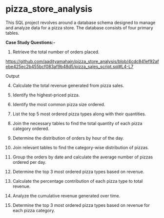 # pizza_store_analysis
This SQL project revolves around a database schema designed to manage and analyze data for a pizza store. The database consists of four primary tables.

**Case Study Questions:-**
1. Retrieve the total number of orders placed.
 
 https://github.com/aadityamahajn/pizza_store_analysis/blob/4cdc841ef92afebe425ec2b455bcf083af9b48d5/pizza_sales_script.sql#L4-L7

Output

4. Calculate the total revenue generated from pizza sales.
 
5. Identify the highest-priced pizza.
 
6. Identify the most common pizza size ordered.
 
7. List the top 5 most ordered pizza types along with their quantities.
 
8. Join the necessary tables to find the total quantity of each pizza category ordered.
 
9. Determine the distribution of orders by hour of the day.
 
10. Join relevant tables to find the category-wise distribution of pizzas.
 
11. Group the orders by date and calculate the average number of pizzas ordered per day.
 
12. Determine the top 3 most ordered pizza types based on revenue.

13. Calculate the percentage contribution of each pizza type to total revenue.
 
14. Analyze the cumulative revenue generated over time.
 
15. Determine the top 3 most ordered pizza types based on revenue for each pizza category.
